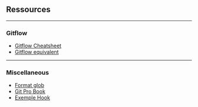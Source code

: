 ## Ressources

----

### Gitflow

* [Gitflow Cheatsheet](https://danielkummer.github.io/git-flow-cheatsheet/)
* [Gitflow equivalent](https://gist.github.com/JamesMGreene/cdd0ac49f90c987e45ac)

----

### Miscellaneous

* [Format glob](https://en.wikipedia.org/wiki/Glob_(programming))
* [Git Pro Book](https://git-scm.com/book/en/v2)
* [Exemple Hook](https://github.com/arthurmauvezin/git-hooks-prepare-commit-jira-bitbucket)
